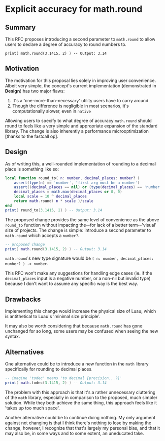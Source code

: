 # Explicit accuracy for math.round

## Summary
This RFC proposes introducing a second parameter to `math.round` to allow users to declare a degree of accuracy to round numbers to.
```luau
print( math.round(3.1415, 2) ) -- Output: 3.14
```

## Motivation
The motivation for this proposal lies solely in improving user convenience. Albeit very simple, the concept's current implementation (demonstrated in **Design**) has two major flaws:
1. It's a 'one-more-than-necessary' utility users have to carry around
2. Though the difference is negligible in most scenarios, it's computationally slower, even in `native`

Allowing users to specify to what degree of accuracy `math.round` should round to feels like a very simple and appropriate expansion of the standard library. The change is also inherently a performance microoptimization [thanks to the fastcall op].

## Design
As of writing this, a well-rounded implementation of rounding to a decimal place is something like so:
```lua
local function round_to( n: number, decimal_places: number? )
    assert(type(n) == 'number', 'first arg must be a number')
    assert((decimal_places == nil) or (type(decimal_places) == 'number'), 'second arg must be a number')
    decimal_places = math.max(decimal_places or 0, 0)
    local scale = 10 ^ decimal_places
    return math.round( n * scale )/scale
end
print( round_to(3.1415, 2) ) -- Output: 3.14
```
The proposed change provides the same level of convenience as the above `round_to` function without impacting the--for lack of a better term--'visual' size of projects. The change is simple: introduce a second parameter to `math.round` which accepts a `number?`.
```lua
-- proposed change
print( math.round(3.1415, 2) ) -- Output: 3.14
```
`math.round`'s new type signature would be `( n: number, decimal_places: number? ) -> number`.

This RFC won't make any suggestions for handling edge cases (ie. if the `decimal_places` input is a negative number, or a non-nil but invalid type) because I don't want to assume any specific way is the best way.

## Drawbacks
Implementing this change would increase the physical size of Luau, which is antithetical to Luau's 'minimal size principle'.

It may also be worth considering that because `math.round` has gone unchanged for so long, some users may be confused when seeing the new syntax.

## Alternatives
One alternative could be to introduce a new function in the `math` library specifically for rounding to decimal places.
```lua
-- imagine 'todec' means 'to decimal [precision...?]'
print( math.todec(3.1415, 2) ) -- Output: 3.14
```
The problem with this approach is that it's a rather unnecessary cluttering of the `math` library, especially in comparison to the proposed, much simpler solution. While they both achieve the same thing, this approach feels like it 'takes up too much space'.

Another alternative could be to continue doing nothing. My only argument against not changing is that I think there's nothing to lose by making the change, however, I recognize that that's largely my personal bias, and that it may also be, in some ways and to some extent, an uneducated take.
